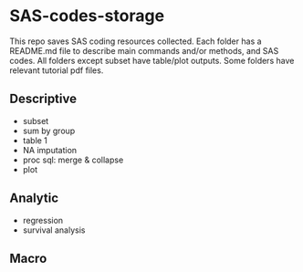 # SAS-codes-storage
This repo saves SAS coding resources collected. Each folder has a README.md file to describe main commands and/or methods, and SAS codes. All folders except subset have table/plot outputs. Some folders have relevant tutorial pdf files. 

## Descriptive
* subset
* sum by group
* table 1
* NA imputation
* proc sql: merge & collapse
* plot

## Analytic
* regression
* survival analysis

## Macro
